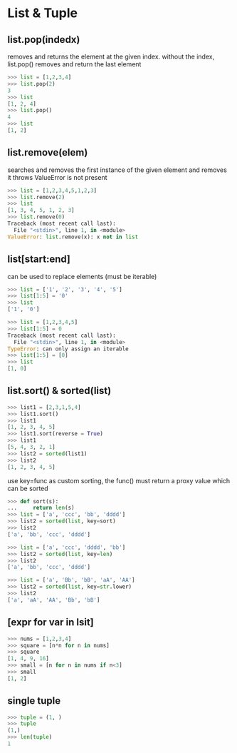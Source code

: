# List & Tuple
## list.pop(indedx)
removes and returns the element at the given index.
without the index, list.pop() removes and return the last element
```python
>>> list = [1,2,3,4]
>>> list.pop(2)
3
>>> list
[1, 2, 4]
>>> list.pop()
4
>>> list
[1, 2]
```
## list.remove(elem)
searches and removes the first instance of the given element and removes it
throws ValueError is not present
```python
>>> list = [1,2,3,4,5,1,2,3]
>>> list.remove(2)
>>> list
[1, 3, 4, 5, 1, 2, 3]
>>> list.remove(0)
Traceback (most recent call last):
  File "<stdin>", line 1, in <module>
ValueError: list.remove(x): x not in list
```
## list[start:end]
can be used to replace elements (must be iterable)
```python
>>> list = ['1', '2', '3', '4', '5']
>>> list[1:5] = '0'
>>> list
['1', '0']
```
```python
>>> list = [1,2,3,4,5]
>>> list[1:5] = 0
Traceback (most recent call last):
  File "<stdin>", line 1, in <module>
TypeError: can only assign an iterable
>>> list[1:5] = [0]
>>> list
[1, 0]
```
## list.sort() & sorted(list)
```python
>>> list1 = [2,3,1,5,4]
>>> list1.sort()
>>> list1
[1, 2, 3, 4, 5]
>>> list1.sort(reverse = True)
>>> list1
[5, 4, 3, 2, 1]
>>> list2 = sorted(list1)
>>> list2
[1, 2, 3, 4, 5]
```
use key=func as custom sorting, the func() must return a proxy value which can be sorted
```python
>>> def sort(s):
...     return len(s)
>>> list = ['a', 'ccc', 'bb', 'dddd']
>>> list2 = sorted(list, key=sort)
>>> list2
['a', 'bb', 'ccc', 'dddd']
```
```python
>>> list = ['a', 'ccc', 'dddd', 'bb']
>>> list2 = sorted(list, key=len)
>>> list2
['a', 'bb', 'ccc', 'dddd']
```
```python
>>> list = ['a', 'Bb', 'bB', 'aA', 'AA']
>>> list2 = sorted(list, key=str.lower)
>>> list2
['a', 'aA', 'AA', 'Bb', 'bB']
```
## [expr for var in lsit]
```python
>>> nums = [1,2,3,4]
>>> square = [n*n for n in nums]
>>> square 
[1, 4, 9, 16]
>>> small = [n for n in nums if n<3]
>>> small
[1, 2]
```
## single tuple
```python
>>> tuple = (1, )
>>> tuple
(1,)
>>> len(tuple)
1
```
